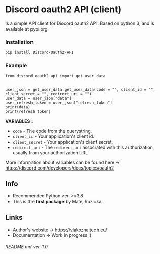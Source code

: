 # **Discord oauth2 API (client)**

Is a simple API client for Discord oauth2 API. Based on python 3, and is available at pypi.org.

### Installation

```
pip install Discord-Oauth2-API
```

### Example 

```
from discord_oauth2_api import get_user_data


user_json = get_user_data.get_user_data(code = "", client_id = "", client_secret = "", redirect_uri = "")
user_data = user_json["data"]
user_refresh_token = user_json["refresh_token"]
print(data) 
print(refresh_token)
```

**VARIABLES** :

- ```code``` - The code from the querystring.
- ```client_id``` - Your application's client id.
- ```client_secret``` - Your application's client secret.
- ```redirect_uri``` - The ```redirect_uri``` associated with this authorization, usually from your authorization URL

More information about variables can be found here -> https://discord.com/developers/docs/topics/oauth2

## Info

- Recommended Python ver. >=3.8
- This is the **first package** by Matej Ruzicka. 

## Links

- Author's website -> https://vlakoznaltech.eu/
- Documentation -> Work in progress ;)

###### README.md ver. 1.0

